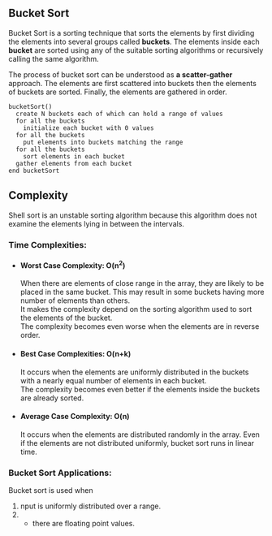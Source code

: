 ﻿##  Bucket Sort
Bucket Sort is a sorting technique that sorts the elements by first dividing the elements into several groups called **buckets**. The elements inside each **bucket** are sorted using any of the suitable sorting algorithms or recursively calling the same algorithm.

The process of bucket sort can be understood as **a scatter-gather** approach. The elements are first scattered into buckets then the elements of buckets are sorted. Finally, the elements are gathered in order.

    bucketSort()
	  create N buckets each of which can hold a range of values
	  for all the buckets
	    initialize each bucket with 0 values
	  for all the buckets
	    put elements into buckets matching the range
	  for all the buckets 
	    sort elements in each bucket
	  gather elements from each bucket
	end bucketSort

## Complexity
Shell sort is an unstable sorting algorithm because this algorithm does not examine the elements lying in between the intervals.
### Time Complexities:
* #### Worst Case Complexity: O(n<sup>2</sup>)
	When there are elements of close range in the array, they are likely to be placed in the same bucket. This may result in some buckets having more number of elements than others.  
It makes the complexity depend on the sorting algorithm used to sort the elements of the bucket.  
The complexity becomes even worse when the elements are in reverse order.
* #### Best Case Complexities: O(n+k)
	It occurs when the elements are uniformly distributed in the buckets with a nearly equal number of elements in each bucket.  
The complexity becomes even better if the elements inside the buckets are already sorted.
* #### Average Case Complexity: O(n)
	It occurs when the elements are distributed randomly in the array. Even if the elements are not distributed uniformly, bucket sort runs in linear time.

###  Bucket Sort Applications:
Bucket sort is used when
1. nput is uniformly distributed over a range.
2. -   there are floating point values.
